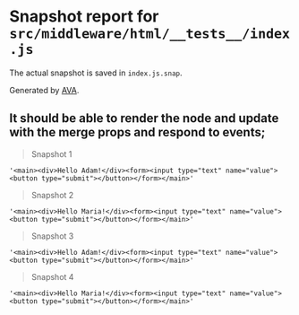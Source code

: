 # Snapshot report for `src/middleware/html/__tests__/index.js`

The actual snapshot is saved in `index.js.snap`.

Generated by [AVA](https://ava.li).

## It should be able to render the node and update with the merge props and respond to events;

> Snapshot 1

    '<main><div>Hello Adam!</div><form><input type="text" name="value"><button type="submit"></button></form></main>'

> Snapshot 2

    '<main><div>Hello Maria!</div><form><input type="text" name="value"><button type="submit"></button></form></main>'

> Snapshot 3

    '<main><div>Hello Adam!</div><form><input type="text" name="value"><button type="submit"></button></form></main>'

> Snapshot 4

    '<main><div>Hello Maria!</div><form><input type="text" name="value"><button type="submit"></button></form></main>'
